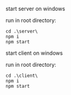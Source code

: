 start server on windows

run in root directory: 

```
cd .\server\
npm i
npm start
```

start client on windows 

run in root directory: 

```
cd .\client\
npm i
npm start
```
